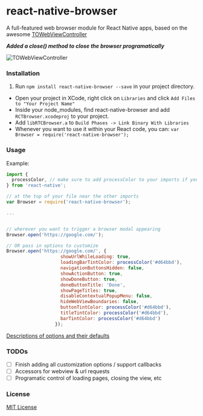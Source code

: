 # react-native-browser
A full-featured web browser module for React Native apps, based on the awesome [TOWebViewController](https://github.com/TimOliver/TOWebViewController)

***Added a close() method to close the browser programatically***

![TOWebViewController](screenshot.jpg)

### Installation

1. Run `npm install react-native-browser --save` in your project directory.
- Open your project in XCode, right click on `Libraries` and click `Add Files to "Your Project Name"`
- Inside your node_modules, find react-native-browser and add `RCTBrowser.xcodeproj` to your project.
- Add `libRTCBrowser.a` to `Build Phases -> Link Binary With Libraries`
- Whenever you want to use it within your React code, you can: `var Browser = require('react-native-browser');`

### Usage

Example:

```js
import {
  processColor, // make sure to add processColor to your imports if you want to use hex colors as shown below
} from 'react-native';

// at the top of your file near the other imports
var Browser = require('react-native-browser');

...


// wherever you want to trigger a browser modal appearing
Browser.open('https://google.com/');

// OR pass in options to customize
Browser.open('https://google.com/', {
                    showUrlWhileLoading: true,
                    loadingBarTintColor: processColor('#d64bbd'),
                    navigationButtonsHidden: false,
                    showActionButton: true,
                    showDoneButton: true,
                    doneButtonTitle: 'Done',
                    showPageTitles: true,
                    disableContextualPopupMenu: false,
                    hideWebViewBoundaries: false,
                    buttonTintColor: processColor('#d64bbd'),
                    titleTintColor: processColor('#d64bbd'),
                    barTintColor: processColor('#d64bbd')
                  });
```

[Descriptions of options and their defaults](https://github.com/TimOliver/TOWebViewController/blob/master/TOWebViewController/TOWebViewController.h)

### TODOs

- [ ] Finish adding all customization options / support callbacks
- [ ] Accessors for webview & url requests
- [ ] Programatic control of loading pages, closing the view, etc

### License

[MIT License](https://github.com/PrestoDoctor/react-native-browser/blob/master/LICENSE)
